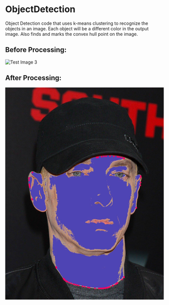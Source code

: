# ObjectDetection
Object Detection code that uses k-means clustering to recognize the objects in an image. Each object will be a different color in the output image. Also finds and marks the convex hull point on the image.

## Before Processing:
![Test Image 3](/testImage2.jpg)

## After Processing:
![Test Image 4](/out.png)
